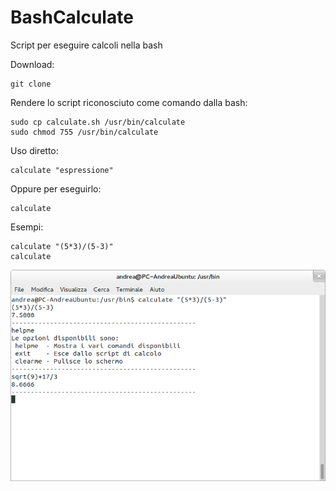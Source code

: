 BashCalculate
=============

Script per eseguire calcoli nella bash

Download:

    git clone
Rendere lo script riconosciuto come comando dalla bash:

    sudo cp calculate.sh /usr/bin/calculate
    sudo chmod 755 /usr/bin/calculate
Uso diretto:

    calculate "espressione"
Oppure per eseguirlo:

    calculate
Esempi:

    calculate "(5*3)/(5-3)"
    calculate

![ScreenShot](/screenshot.png)
